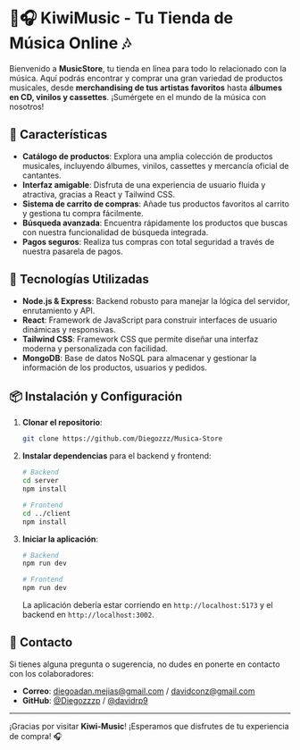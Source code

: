 # 🥝🎧 KiwiMusic - Tu Tienda de Música Online 🎶

Bienvenido a **MusicStore**, tu tienda en línea para todo lo relacionado con la música. Aquí podrás encontrar y comprar una gran variedad de productos musicales, desde **merchandising de tus artistas favoritos** hasta **álbumes en CD, vinilos y cassettes**. ¡Sumérgete en el mundo de la música con nosotros!

## 🛒 Características

- **Catálogo de productos**: Explora una amplia colección de productos musicales, incluyendo álbumes, vinilos, cassettes y mercancía oficial de cantantes.
- **Interfaz amigable**: Disfruta de una experiencia de usuario fluida y atractiva, gracias a React y Tailwind CSS.
- **Sistema de carrito de compras**: Añade tus productos favoritos al carrito y gestiona tu compra fácilmente.
- **Búsqueda avanzada**: Encuentra rápidamente los productos que buscas con nuestra funcionalidad de búsqueda integrada.
- **Pagos seguros**: Realiza tus compras con total seguridad a través de nuestra pasarela de pagos.

## 🚀 Tecnologías Utilizadas

- **Node.js & Express**: Backend robusto para manejar la lógica del servidor, enrutamiento y API.
- **React**: Framework de JavaScript para construir interfaces de usuario dinámicas y responsivas.
- **Tailwind CSS**: Framework CSS que permite diseñar una interfaz moderna y personalizada con facilidad.
- **MongoDB**: Base de datos NoSQL para almacenar y gestionar la información de los productos, usuarios y pedidos.


## 📦 Instalación y Configuración

1. **Clonar el repositorio**:
    ```bash
    git clone https://github.com/Diegozzz/Musica-Store
    ```

2. **Instalar dependencias** para el backend y frontend:
    ```bash
    # Backend
    cd server
    npm install

    # Frontend
    cd ../client
    npm install
    ```
   
3. **Iniciar la aplicación**:
    ```bash
    # Backend 
    npm run dev

    # Frontend
    npm run dev
    ```

    La aplicación debería estar corriendo en `http://localhost:5173` y el backend en `http://localhost:3002`.


## 📧 Contacto

Si tienes alguna pregunta o sugerencia, no dudes en ponerte en contacto con los colaboradores:

- **Correo**: diegoadan.mejias@gmail.com / davidconz@gmail.com
- **GitHub**: [@Diegozzzp](https://github.com/Diegozzzp) / [@davidrp9](https://github.com/davidrp9)

---

¡Gracias por visitar **Kiwi-Music**! ¡Esperamos que disfrutes de tu experiencia de compra! 🎧
 
